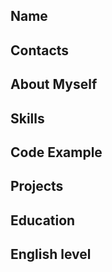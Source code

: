 ## Name

## Contacts

## About Myself

## Skills

## Code Example

## Projects

## Education

## English level
